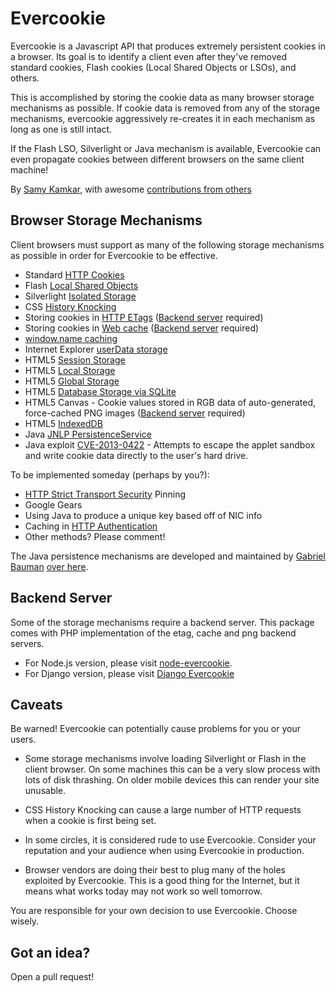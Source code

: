 Evercookie
==========

Evercookie is a Javascript API that produces extremely persistent cookies in a
browser. Its goal is to identify a client even after they've removed standard
cookies, Flash cookies (Local Shared Objects or LSOs), and others.

This is accomplished by storing the cookie data as many browser storage
mechanisms as possible. If cookie data is removed from any of the storage
mechanisms, evercookie aggressively re-creates it in each mechanism as long as
one is still intact.

If the Flash LSO, Silverlight or Java mechanism is available, Evercookie can even propagate cookies
between different browsers on the same client machine!

By [Samy Kamkar](http://samy.pl), with awesome [contributions from others](https://github.com/samyk/evercookie/graphs/contributors)

Browser Storage Mechanisms
--------------------------

Client browsers must support as many of the following storage mechanisms as
possible in order for Evercookie to be effective.

- Standard [HTTP Cookies](http://en.wikipedia.org/wiki/HTTP_cookie)
- Flash [Local Shared Objects](http://en.wikipedia.org/wiki/Local_Shared_Object)
- Silverlight [Isolated Storage](http://www.silverlight.net/learn/quickstarts/isolatedstorage/)
- CSS [History Knocking](http://samy.pl/csshack/)
- Storing cookies in [HTTP ETags](http://en.wikipedia.org/wiki/HTTP_ETag) ([Backend server](#backend-server) required)
- Storing cookies in [Web cache](http://en.wikipedia.org/wiki/Web_cache) ([Backend server](#backend-server) required)
- [window.name caching](http://en.wikipedia.org/wiki/HTTP_cookie#window.name)
- Internet Explorer [userData storage](http://msdn.microsoft.com/en-us/library/ms531424.aspx)
- HTML5 [Session Storage](http://dev.w3.org/html5/webstorage/#the-sessionstorage-attribute)
- HTML5 [Local Storage](http://dev.w3.org/html5/webstorage/#dom-localstorage)
- HTML5 [Global Storage](https://developer.mozilla.org/en/dom/storage#globalStorage)
- HTML5 [Database Storage via SQLite](http://dev.w3.org/html5/webdatabase/)
- HTML5 Canvas - Cookie values stored in RGB data of auto-generated, force-cached PNG images ([Backend server](#backend-server) required)
- HTML5 [IndexedDB](http://www.w3.org/TR/IndexedDB/)
- Java [JNLP PersistenceService](http://docs.oracle.com/javase/1.5.0/docs/guide/javaws/jnlp/index.html)
- Java exploit [CVE-2013-0422](https://cve.mitre.org/cgi-bin/cvename.cgi?name=CVE-2013-0422) - Attempts to escape the applet sandbox and write cookie data directly to the user's hard drive.

To be implemented someday (perhaps by you?):

- [HTTP Strict Transport Security](https://sites.google.com/a/chromium.org/dev/Home/chromium-security/client-identification-mechanisms#TOC-Lower-level-protocol-identifiers) Pinning
- Google Gears
- Using Java to produce a unique key based off of NIC info
- Caching in [HTTP Authentication](http://en.wikipedia.org/wiki/Basic_access_authentication)
- Other methods? Please comment!

The Java persistence mechanisms are developed and maintained by [Gabriel Bauman](http://gabrielbauman.com)
[over here](https://github.com/gabrielbauman/evercookie-applet).

Backend Server
--------------
Some of the storage mechanisms require a backend server. This package comes with PHP implementation of the etag, cache and png backend servers.
- For Node.js version, please visit [node-evercookie](https://github.com/truongsinh/node-evercookie).
- For Django version, please visit [Django Evercookie](https://github.com/gdmka/django_evercookie)

Caveats
-------

Be warned! Evercookie can potentially cause problems for you or your users.

- Some storage mechanisms involve loading Silverlight or Flash in the client
  browser. On some machines this can be a very slow process with lots of disk
  thrashing. On older mobile devices this can render your site unusable.

- CSS History Knocking can cause a large number of HTTP requests when a cookie
  is first being set.

- In some circles, it is considered rude to use Evercookie. Consider your
  reputation and your audience when using Evercookie in production.

- Browser vendors are doing their best to plug many of the holes exploited by
  Evercookie. This is a good thing for the Internet, but it means what works
  today may not work so well tomorrow.

You are responsible for your own decision to use Evercookie. Choose wisely.

Got an idea?
------------

Open a pull request!
